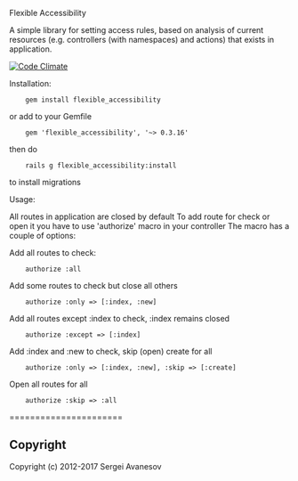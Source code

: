 Flexible Accessibility

A simple library for setting access rules, based on analysis of current resources (e.g. controllers (with namespaces) and actions) that exists in application.

[![Code Climate](https://codeclimate.com/github/7Pikes/flexible_accessibility.png)](https://codeclimate.com/github/7Pikes/flexible_accessibility)

Installation:

		gem install flexible_accessibility

  or add to your Gemfile

		gem 'flexible_accessibility', '~> 0.3.16'

  then do

        rails g flexible_accessibility:install

  to install migrations

Usage:

  All routes in application are closed by default
  To add route for check or open it you have to use 'authorize' macro in your controller
  The macro has a couple of options:

  Add all routes to check:

        authorize :all

  Add some routes to check but close all others

        authorize :only => [:index, :new]

  Add all routes except :index to check, :index remains closed

        authorize :except => [:index]

  Add :index and :new to check, skip (open) create for all

        authorize :only => [:index, :new], :skip => [:create]

  Open all routes for all

        authorize :skip => :all

======================

## Copyright
Copyright (c) 2012-2017 Sergei Avanesov
